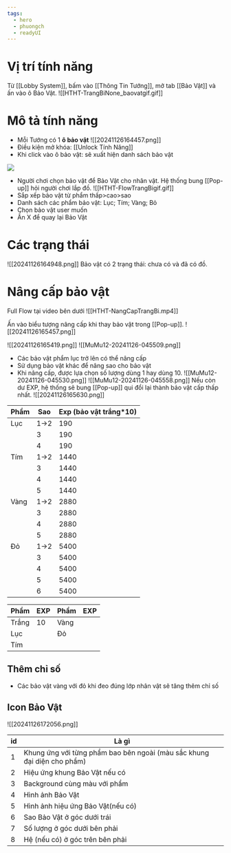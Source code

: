 ```yaml
---
tags:
  - hero
  - phuongch
  - readyUI
---
```

# Vị trí tính năng
Từ [[Lobby System]], bấm vào [[Thông Tin Tướng]], mở tab [[Bảo Vật]] và ấn vào ô Bảo Vật.
![[HTHT-TrangBiNone_baovatgif.gif]]

# Mô tả tính năng
- Mỗi Tướng có 1 **ô bảo vật**
![[20241126164457.png]]
- Điều kiện mở khóa: [[Unlock Tính Năng]]
- Khi click vào ô bảo vật: sẽ xuất hiện danh sách bảo vật 

![](https://lh7-rt.googleusercontent.com/docsz/AD_4nXe7NelI0pTNsMnk3eFInIBPNTBWHeC4Tf83ZuwsUfUr30o8HvrpqDTt1k2wxjkPOt5WqD-jrdFuNPxbMvsjoxRYUvQ_-EcX6bRXlBKjNEuc07bJC07qTc-18oNPnixbqnWkoMARtg?key=OAGsZBxi1N9J8bm8LC37Hi3-)


- Người chơi chọn bảo vật để Bảo Vật cho nhân vật. Hệ thống bung [[Pop-up]] hỏi người chơi lắp đồ.
![[HTHT-FlowTrangBigif.gif]]
- Sắp xếp bảo vật từ phẩm thấp>cao>sao
- Danh sách các phẩm bảo vật: Lục; Tím; Vàng; Bỏ
- Chọn bảo vật user muốn
- Ấn X để quay lại Bảo Vật
# Các trạng thái
![[20241126164948.png]]
Bảo vật có 2 trạng thái: chưa có và đã có đồ.

# Nâng cấp bảo vật
Full Flow tại video bên dưới
![[HTHT-NangCapTrangBi.mp4]]

Ấn vào biểu tượng nâng cấp khi thay bảo vật trong [[Pop-up]]. ![[20241126165457.png]]

![[20241126165419.png]]
![[MuMu12-20241126-045509.png]]
- Các bảo vật phẩm lục trở lên có thể nâng cấp
- Sử dụng bảo vật khác để nâng sao cho bảo vật
- Khi nâng cấp, được lựa chọn số lượng dùng 1 hay dùng 10.
![[MuMu12-20241126-045530.png]]
![[MuMu12-20241126-045558.png]]
Nếu còn dư EXP, hệ thống sẽ bung [[Pop-up]] qui đổi lại thành bảo vật cấp thấp nhất.
![[20241126165630.png]]

| Phẩm | Sao  | Exp (bảo vật trắng*10) |
| ---- | ---- | ---------------------- |
| Lục  | 1->2 | 190                    |
|      | 3    | 190                    |
|      | 4    | 190                    |
| Tím  | 1->2 | 1440                   |
|      | 3    | 1440                   |
|      | 4    | 1440                   |
|      | 5    | 1440                   |
| Vàng | 1->2 | 2880                   |
|      | 3    | 2880                   |
|      | 4    | 2880                   |
|      | 5    | 2880                   |
| Đỏ   | 1->2 | 5400                   |
|      | 3    | 5400                   |
|      | 4    | 5400                   |
|      | 5    | 5400                   |
|      | 6    | 5400                   |

| Phẩm  | EXP | Phẩm | EXP |
| ----- | --- | ---- | --- |
| Trắng | 10  | Vàng |     |
| Lục   |     | Đỏ   |     |
| Tím   |     |      |     |

## Thêm chỉ số
- Các bảo vật vàng với đỏ khi đeo đúng lớp nhân vật sẽ tăng thêm chỉ số

## Icon Bảo Vật

![[20241126172056.png]]

| id  | Là gì                                                                   |
| --- | ----------------------------------------------------------------------- |
| 1   | Khung ứng với từng phẩm bao bên ngoài (màu sắc khung đại diện cho phẩm) |
| 2   | Hiệu ứng khung Bảo Vật nếu có                                           |
| 3   | Background cùng màu với phẩm                                            |
| 4   | Hình ảnh Bảo Vật                                                        |
| 5   | Hình ảnh hiệu ứng Bảo Vật(nếu có)                                       |
| 6   | Sao Bảo Vật ở góc dưới trái                                             |
| 7   | Số lượng ở góc dưới bên phải                                            |
| 8   | Hệ (nếu có) ở góc trên bên phải                                         |